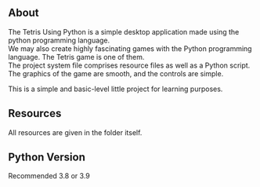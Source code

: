 ## About    
The Tetris Using Python is a simple desktop application made using the python programming language.      
We may also create highly fascinating games with the Python programming language. The Tetris game is one of them.       
The project system file comprises resource files as well as a Python script. The graphics of the game are smooth, and the controls are simple.    

This is a simple and basic-level little project for learning purposes.    

## Resources  
All resources are given in the folder itself.    

## Python Version 
Recommended 3.8 or 3.9
